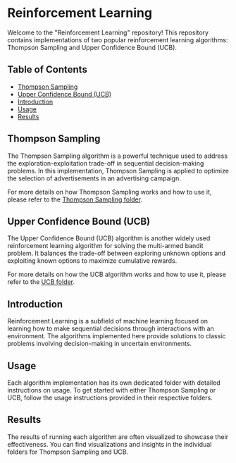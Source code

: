# Reinforcement Learning

Welcome to the "Reinforcement Learning" repository! This repository contains implementations of two popular reinforcement learning algorithms: Thompson Sampling and Upper Confidence Bound (UCB).

## Table of Contents

- [Thompson Sampling](#thompson-sampling)
- [Upper Confidence Bound (UCB)](#upper-confidence-bound-ucb)
- [Introduction](#introduction)
- [Usage](#usage)
- [Results](#results)


## Thompson Sampling

The Thompson Sampling algorithm is a powerful technique used to address the exploration-exploitation trade-off in sequential decision-making problems. In this implementation, Thompson Sampling is applied to optimize the selection of advertisements in an advertising campaign. 

For more details on how Thompson Sampling works and how to use it, please refer to the [Thompson Sampling folder](./Thompson%20Sampling).

## Upper Confidence Bound (UCB)

The Upper Confidence Bound (UCB) algorithm is another widely used reinforcement learning algorithm for solving the multi-armed bandit problem. It balances the trade-off between exploring unknown options and exploiting known options to maximize cumulative rewards.

For more details on how the UCB algorithm works and how to use it, please refer to the [UCB folder](./Upper%20Confidence%20Bound%20(UCB)).

## Introduction

Reinforcement Learning is a subfield of machine learning focused on learning how to make sequential decisions through interactions with an environment. The algorithms implemented here provide solutions to classic problems involving decision-making in uncertain environments.

## Usage

Each algorithm implementation has its own dedicated folder with detailed instructions on usage. To get started with either Thompson Sampling or UCB, follow the usage instructions provided in their respective folders.

## Results

The results of running each algorithm are often visualized to showcase their effectiveness. You can find visualizations and insights in the individual folders for Thompson Sampling and UCB.


